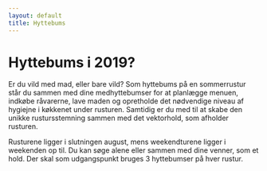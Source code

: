 ```yaml
---
layout: default
title: Hyttebums
---
```

<h1>Hyttebums i 2019?</h1>

<div id="poster-image" style="background-image: url('/static/img/hyttebums.jpg');">
</div>

<p>
    Er du vild med mad, eller bare vild? 
    Som hyttebums på en sommerrustur står du sammen med dine medhyttebumser for at planlægge menuen, indkøbe råvarerne, lave maden og opretholde det nødvendige niveau af hygiejne i køkkenet under rusturen. 
    Samtidig er du med til at skabe den unikke rustursstemning sammen med det vektorhold, som afholder rusturen.
</p>

<p>
    Rusturene ligger i slutningen august, mens weekendturene ligger i weekenden op til. Du kan søge alene eller sammen med dine venner, som et hold. Der skal som udgangspunkt bruges 3 hyttebumser på hver rustur. 
</p>

